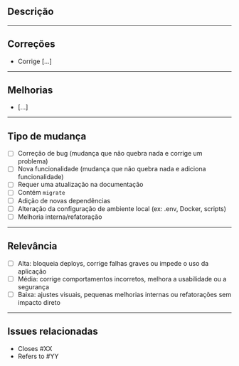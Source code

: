 ## Descrição

<!-- Explique de forma objetiva o que foi feito neste PR e o motivo da mudança. -->

---

## Correções

<!-- Liste os problemas corrigidos, de forma objetiva (ou diga N/A) -->
- Corrige [...]

---

## Melhorias

<!-- Liste melhorias, refatorações ou ajustes menores (ou diga N/A) -->
- [...]

---

## Tipo de mudança

- [ ] Correção de bug (mudança que não quebra nada e corrige um problema)
- [ ] Nova funcionalidade (mudança que não quebra nada e adiciona funcionalidade)
- [ ] Requer uma atualização na documentação
- [ ] Contém `migrate`
- [ ] Adição de novas dependências
- [ ] Alteração da configuração de ambiente local (ex: .env, Docker, scripts)
- [ ] Melhoria interna/refatoração

---

## Relevância

- [ ] Alta: bloqueia deploys, corrige falhas graves ou impede o uso da aplicação
- [ ] Média: corrige comportamentos incorretos, melhora a usabilidade ou a segurança
- [ ] Baixa: ajustes visuais, pequenas melhorias internas ou refatorações sem impacto direto

---

## Issues relacionadas

<!-- Use `Closes #XX` se o PR resolve completamente a issue e ela deve ser fechada quando o PR for mergeado. -->
<!-- Use `Refers to #YY` se o PR apenas se relaciona à issue (ex: complementa, discute, mas não resolve). -->

- Closes #XX  
- Refers to #YY